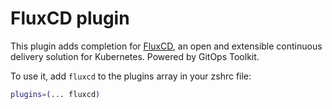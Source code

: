 # FluxCD plugin

This plugin adds completion for [FluxCD](https://fluxcd.io), an open and
extensible continuous delivery solution for Kubernetes. Powered by GitOps
Toolkit.

To use it, add `fluxcd` to the plugins array in your zshrc file:

```zsh
plugins=(... fluxcd)
```
